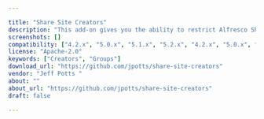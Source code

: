 ```yaml
---

title: "Share Site Creators"
description: "This add-on gives you the ability to restrict Alfresco Share site creation to a specific group of users. Users not in the group will not see a \\\"Create Site\\\" link in: The header Sites dropdown menu The My Sites dashlet The \\\"welcome\\\" dashlet In addition, for users not in the group, the \\\"welcome\\\" dashlet's text changes to explain what a Share site is but does not imply that they have the ability to create one. A nice enhancement might be a link that launches a workflow to request a new site. (Pull requests welcome!) By default, the group the module looks for must have an ID of \\\"GROUP_SITE_CREATORS\\\". The display name can be anything."
screenshots: []
compatibility: ["4.2.x", "5.0.x", "5.1.x", "5.2.x", "4.2.x", "5.0.x", "5.1.x", "5.2.x"]
license: "Apache-2.0"
keywords: ["Creators", "Groups"]
download_url: "https://github.com/jpotts/share-site-creators"
vendor: "Jeff Potts ‌"
about: ""
about_url: "https://github.com/jpotts/share-site-creators"
draft: false

---
```

